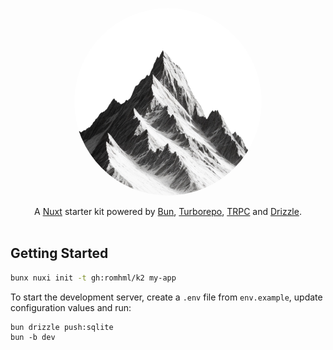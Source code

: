 <p align="center">
    <img src="/apps/web/public/icon.png" height="300" style="border-radius: 50%">
</p>

<p align="center">
A <a href="https://nuxt.com">Nuxt</a> starter kit powered by <a href="https://bun.sh">Bun</a>, <a href="https://turbo.build">Turborepo</a>, <a href="https://trpc.io">TRPC</a> and <a href="https://orm.drizzle.team">Drizzle</a>.

<br/>
<br/>

<h2>Getting Started</h2>

```bash
bunx nuxi init -t gh:romhml/k2 my-app
```

To start the development server, create a `.env` file from `env.example`, update configuration values and run:

```
bun drizzle push:sqlite
bun -b dev
```
